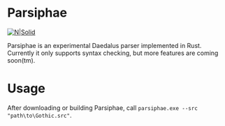 # Parsiphae

[![N|Solid](https://cldup.com/dTxpPi9lDf.thumb.png)](https://nodesource.com/products/nsolid)

Parsiphae is an experimental Daedalus parser implemented in Rust. Currently it only supports syntax checking, but more features are coming soon(tm).

# Usage
After downloading or building Parsiphae, call `parsiphae.exe --src "path\to\Gothic.src"`. 